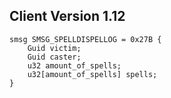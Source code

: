 ## Client Version 1.12

```rust,ignore
smsg SMSG_SPELLDISPELLOG = 0x27B {
    Guid victim;    
    Guid caster;    
    u32 amount_of_spells;    
    u32[amount_of_spells] spells;    
}

```
